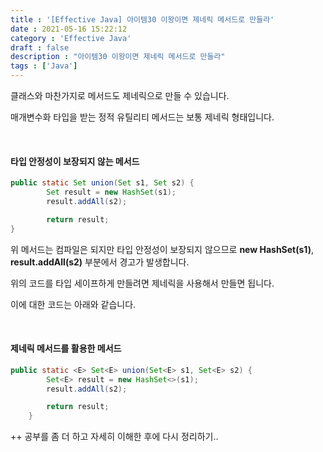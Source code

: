 ```yaml
---
title : '[Effective Java] 아이템30 이왕이면 제네릭 메서드로 만들라'
date : 2021-05-16 15:22:12
category : 'Effective Java'
draft : false
description : "아이템30 이왕이면 제네릭 메서드로 만들라"
tags : ['Java']
---
```


클래스와 마찬가지로 메서드도 제네릭으로 만들 수 있습니다.

매개변수화 타입을 받는 정적 유틸리티 메서드는 보통 제네릭 형태입니다.


<br/>

#### 타입 안정성이 보장되지 않는 메서드

```java
public static Set union(Set s1, Set s2) {
        Set result = new HashSet(s1);
        result.addAll(s2);

        return result;
}
```

위 메서드는 컴파일은 되지만 타입 안정성이 보장되지 않으므로 **new HashSet(s1)**, **result.addAll(s2)** 부분에서 경고가 발생합니다.

위의 코드를 타입 세이프하게 만들려면 제네릭을 사용해서 만들면 됩니다.

이에 대한 코드는 아래와 같습니다.

<br/>

#### 제네릭 메서드를 활용한 메서드

```java
public static <E> Set<E> union(Set<E> s1, Set<E> s2) {
        Set<E> result = new HashSet<>(s1);
        result.addAll(s2);

        return result;
    }

```

  

++ 공부를 좀 더 하고 자세히 이해한 후에 다시 정리하기..